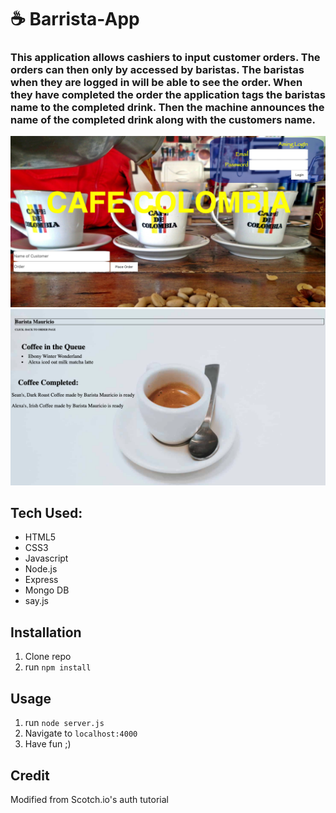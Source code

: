 #  ☕️ Barrista-App
### This application allows cashiers to input customer orders.  The orders can then only by accessed by baristas.  The baristas when they are logged in will be able to see the order.  When they have completed the order the application tags the baristas name to the completed drink.  Then the machine announces the name of the completed drink along with the customers name.

![alt text](barista/public/img/homepage-screenshot.png)
![alt text](barista/public/img/barrista-homePage-img.png)

## Tech Used:
- HTML5
- CSS3
- Javascript
- Node.js
- Express
- Mongo DB
- say.js

## Installation

1. Clone repo
2. run `npm install`

## Usage

1. run `node server.js`
2. Navigate to `localhost:4000`
3. Have fun ;)

## Credit

Modified from Scotch.io's auth tutorial

